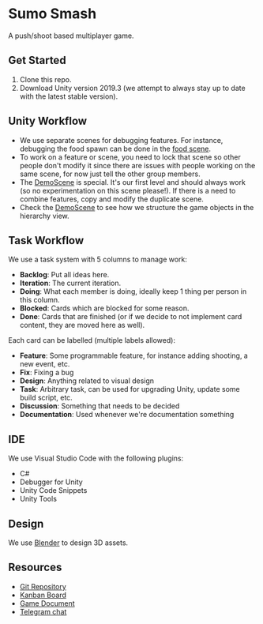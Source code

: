 # Sumo Smash

A push/shoot based multiplayer game.

## Get Started

1. Clone this repo.
2. Download Unity version 2019.3 (we attempt to always stay up to date with the latest stable version).

## Unity Workflow

- We use separate scenes for debugging features. For instance, debugging the food spawn can be done in the [food scene](Assets/Scenes/DebugScenes/FoodScene.unity).
- To work on a feature or scene, you need to lock that scene so other people don't modify it since there are issues with people working on the same scene, for now just tell the other group members.
- The [DemoScene](Assets/Scenes/DemoScene.unity) is special. It's our first level and should always work (so no experimentation on this scene please!). If there is a need to combine features, copy and modify the duplicate scene.
- Check the [DemoScene](Assets/Scenes/DemoScene.unity) to see how we structure the game objects in the hierarchy view.

## Task Workflow

We use a task system with 5 columns to manage work:

- **Backlog**: Put all ideas here.
- **Iteration**: The current iteration.
- **Doing**: What each member is doing, ideally keep 1 thing per person in this column.
- **Blocked**: Cards which are blocked for some reason.
- **Done**: Cards that are finished (or if we decide to not implement card content, they are moved here as well).

Each card can be labelled (multiple labels allowed):

- **Feature**: Some programmable feature, for instance adding shooting, a new event, etc.
- **Fix**: Fixing a bug
- **Design**: Anything related to visual design
- **Task**: Arbitrary task, can be used for upgrading Unity, update some build script, etc.
- **Discussion**: Something that needs to be decided
- **Documentation**: Used whenever we're documentation something

## IDE

We use Visual Studio Code with the following plugins:

- C#
- Debugger for Unity
- Unity Code Snippets
- Unity Tools

## Design

We use [Blender](https://www.blender.org) to design 3D assets.

## Resources

- [Git Repository](https://github.com/alajmo/sumo-smash)
- [Kanban Board](https://trello.com/b/rnP3Svl5/sumo-smash)
- [Game Document](https://docs.google.com/document/d/1gLZYPnvzvLzPf7-3hBPBq20SQTVK89vb4v9NcLhahVw/edit#heading=h.bgn957jq1e3p)
- [Telegram chat](https://web.telegram.org/#/im?p=g364557207)
